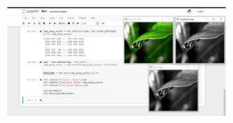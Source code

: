 

<img src="https://github.com/Godson-Thomas/Kernel_Convolution/blob/master/Blur/blurOu.JPG" width="900">
